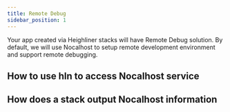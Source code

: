```yaml
---
title: Remote Debug
sidebar_position: 1
---
```


Your app created via Heighliner stacks will have Remote Debug solution.
By default, we will use Nocalhost to setup remote development environment and support remote debugging.

## How to use hln to access Nocalhost service

## How does a stack output Nocalhost information
